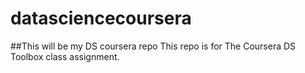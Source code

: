 # datasciencecoursera
##This will be my DS coursera repo
This repo is for The Coursera DS Toolbox class assignment.
